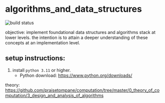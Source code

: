 # algorithms_and_data_structures
![build status](https://github.com/praisetompane/algorithms_and_data_structures/actions/workflows/algorithms_and_data_structures.yaml/badge.svg)

objective: implement foundational data structures and algorithms stack at lower levels.
the intention is to attain a deeper understanding of these concepts at an implementation level.

## setup instructions:
1. install `python 3.11` or higher.
    - Python download: https://www.python.org/downloads/
    
theory: https://github.com/praisetompane/computation/tree/master/0_theory_of_computation/3_design_and_analysis_of_algorithms